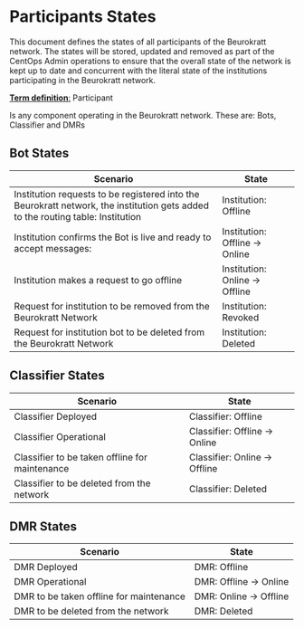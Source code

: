 # Participants States

This document defines the states of all participants of the Beurokratt network. The states will be stored, updated and removed as part of the CentOps Admin operations to ensure that the overall state of the network is kept up to date and concurrent with the literal state of the institutions participating in the Beurokratt network.  

<u>**Term definition**:</u> Participant

Is any component operating in the Beurokratt network. These are: Bots, Classifier and DMRs



## Bot States

| Scenario                                                     | State                          |
| ------------------------------------------------------------ | ------------------------------ |
| Institution requests to be registered into the Beurokratt network, the institution gets added to the routing table: Institution | Institution: Offline           |
| Institution confirms the Bot is live and ready to accept messages: | Institution: Offline -> Online |
| Institution makes a request to go offline                    | Institution: Online -> Offline |
| Request for institution to be removed from the Beurokratt Network | Institution: Revoked           |
| Request for institution bot to be deleted from the Beurokratt Network | Institution: Deleted           |



## Classifier States

| Scenario                                       | State                         |
| ---------------------------------------------- | ----------------------------- |
| Classifier Deployed                            | Classifier: Offline           |
| Classifier Operational                         | Classifier: Offline -> Online |
| Classifier to be taken offline for maintenance | Classifier: Online -> Offline |
| Classifier to be deleted from the network      | Classifier: Deleted           |



## DMR States

| Scenario                                | State                  |
| --------------------------------------- | ---------------------- |
| DMR Deployed                            | DMR: Offline           |
| DMR Operational                         | DMR: Offline -> Online |
| DMR to be taken offline for maintenance | DMR: Online -> Offline |
| DMR to be deleted from the network      | DMR: Deleted           |